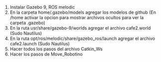 1. Instalar Gazebo 9, ROS melodic
2. En la carpeta home/.gazebo/models agregar los modelos de github (En /home activar la opcion para mostrar archivos ocultos para ver la carpeta .gazebo)
3. En la ruta usr/share/gazebo-9/worlds agregar el archivo cafe2.world  (Sudo Nautilus)
4. En la ruta opt/ros/melodic/share/gazebo_ros/launch agregar el archivo cafe2.launch (Sudo Nautilus)
5. Hacer todos los pasos del archivo Catkin_Ws
6. Hacer los pasos de Move_Robotino

